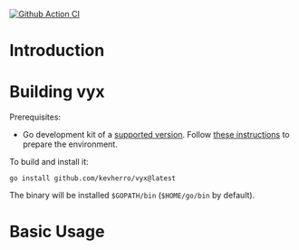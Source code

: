 [![Github Action CI](https://github.com/kevherro/vyx/workflows/ci/badge.svg)](https://github.com/kevherro/vyx/actions)

# Introduction

# Building vyx

Prerequisites:

- Go development kit of a [supported version](https://golang.org/doc/devel/release.html#policy).
  Follow [these instructions](http://golang.org/doc/code.html) to prepare
  the environment.

To build and install it:

    go install github.com/kevherro/vyx@latest

The binary will be installed `$GOPATH/bin` (`$HOME/go/bin` by default).

# Basic Usage
